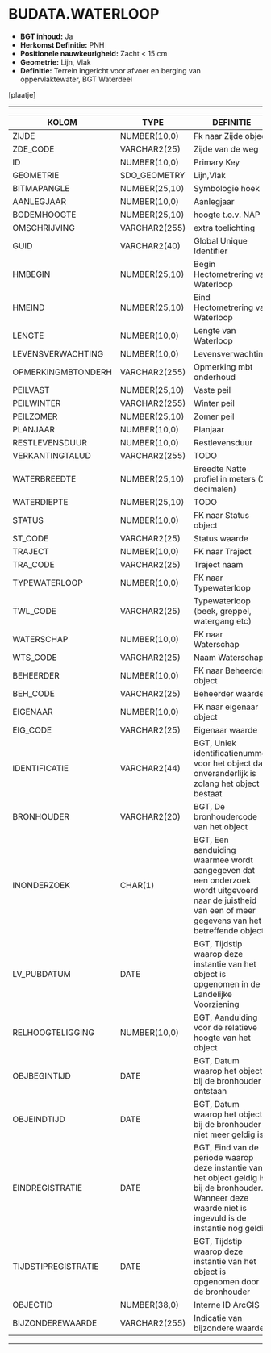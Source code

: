 ﻿# BUDATA.WATERLOOP


* __BGT inhoud:__ Ja
* __Herkomst Definitie:__ PNH
* __Positionele nauwkeurigheid:__ Zacht < 15 cm
* __Geometrie:__ Lijn, Vlak
* __Definitie:__ Terrein ingericht voor afvoer en berging van oppervlaktewater, BGT Waterdeel

[plaatje]

***

|KOLOM                           	|TYPE          	|DEFINITIE|
|------                          	|----          	|-----    |
|ZIJDE                           	|NUMBER(10,0)  	|Fk naar Zijde object|
|ZDE_CODE                        	|VARCHAR2(25)  	|Zijde van de weg|
|ID                              	|NUMBER(10,0)  	|Primary Key|
|GEOMETRIE                       	|SDO_GEOMETRY  	|Lijn,Vlak|
|BITMAPANGLE                     	|NUMBER(25,10) 	|Symbologie hoek|
|AANLEGJAAR                      	|NUMBER(10,0)  	|Aanlegjaar|
|BODEMHOOGTE                     	|NUMBER(25,10) 	|hoogte t.o.v. NAP|
|OMSCHRIJVING                    	|VARCHAR2(255) 	|extra toelichting|
|GUID                            	|VARCHAR2(40)  	|Global Unique Identifier|
|HMBEGIN                         	|NUMBER(25,10) 	|Begin Hectometrering van Waterloop|
|HMEIND                          	|NUMBER(25,10) 	|Eind Hectometrering van Waterloop|
|LENGTE                          	|NUMBER(10,0)  	|Lengte van Waterloop|
|LEVENSVERWACHTING               	|NUMBER(10,0)  	|Levensverwachting|
|OPMERKINGMBTONDERH              	|VARCHAR2(255) 	|Opmerking mbt onderhoud|
|PEILVAST                        	|NUMBER(25,10) 	|Vaste peil|
|PEILWINTER                      	|VARCHAR2(255) 	|Winter peil|
|PEILZOMER                       	|NUMBER(25,10) 	|Zomer peil|
|PLANJAAR                        	|NUMBER(10,0)  	|Planjaar|
|RESTLEVENSDUUR                  	|NUMBER(10,0)  	|Restlevensduur|
|VERKANTINGTALUD                 	|VARCHAR2(255) 	|TODO|
|WATERBREEDTE                    	|NUMBER(25,10) 	|Breedte Natte profiel in meters (2 decimalen)|
|WATERDIEPTE                     	|NUMBER(25,10) 	|TODO|
|STATUS                          	|NUMBER(10,0)  	|FK naar Status object|
|ST_CODE                         	|VARCHAR2(25)  	|Status waarde|
|TRAJECT                         	|NUMBER(10,0)  	|FK naar Traject|
|TRA_CODE                        	|VARCHAR2(25)  	|Traject naam|
|TYPEWATERLOOP                   	|NUMBER(10,0)  	|FK naar Typewaterloop|
|TWL_CODE                        	|VARCHAR2(25)  	|Typewaterloop (beek, greppel, watergang etc)|
|WATERSCHAP                      	|NUMBER(10,0)  	|FK naar Waterschap|
|WTS_CODE                        	|VARCHAR2(25)  	|Naam Waterschap|
|BEHEERDER                       	|NUMBER(10,0)  	|FK naar Beheerder object|
|BEH_CODE                        	|VARCHAR2(25)  	|Beheerder waarde|
|EIGENAAR                        	|NUMBER(10,0)  	|FK naar eigenaar object|
|EIG_CODE                        	|VARCHAR2(25)  	|Eigenaar waarde|
|IDENTIFICATIE                   	|VARCHAR2(44)  	|BGT, Uniek identificatienummer voor het object dat onveranderlijk is zolang het object bestaat|
|BRONHOUDER                      	|VARCHAR2(20)  	|BGT, De bronhoudercode van het object|
|INONDERZOEK                     	|CHAR(1)       	|BGT, Een aanduiding waarmee wordt aangegeven dat een onderzoek wordt uitgevoerd naar de juistheid van een of meer gegevens van het betreffende object|
|LV_PUBDATUM                     	|DATE          	|BGT, Tijdstip waarop deze instantie van het object is opgenomen in de Landelijke Voorziening|
|RELHOOGTELIGGING                	|NUMBER(10,0)  	|BGT, Aanduiding voor de relatieve hoogte van het object|
|OBJBEGINTIJD                    	|DATE          	|BGT, Datum waarop het object bij de bronhouder is ontstaan|
|OBJEINDTIJD                     	|DATE          	|BGT, Datum waarop het object bij de bronhouder niet meer geldig is|
|EINDREGISTRATIE                 	|DATE          	|BGT, Eind van de periode waarop deze instantie van het object geldig is bij de bronhouder. Wanneer deze waarde niet is ingevuld is de instantie nog geldig|
|TIJDSTIPREGISTRATIE             	|DATE          	|BGT, Tijdstip waarop deze instantie van het object is opgenomen door de bronhouder|
|OBJECTID                        	|NUMBER(38,0)   |Interne ID ArcGIS|
|BIJZONDEREWAARDE                	|VARCHAR2(255) 	|Indicatie van bijzondere waarde|

***
